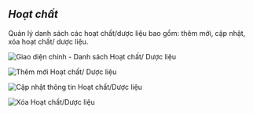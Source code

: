 ## *Hoạt chất*

Quản lý danh sách các hoạt chất/dược liệu bao gồm: thêm mới, cập nhật, xóa hoạt chất/ dược liệu.

![](https://i.imgur.com/hS3oOmr.png "Giao diện chính - Danh sách Hoạt chất/ Dược liệu")

![](https://i.imgur.com/nFW1NgE.png "Thêm mới Hoạt chất/ Dược liệu")

![](https://i.imgur.com/0FhJTwt.png "Cập nhật thông tin Hoạt chất/Dược liệu")

![](https://i.imgur.com/1I0vy9W.png "Xóa Hoạt chất/Dược liệu")
